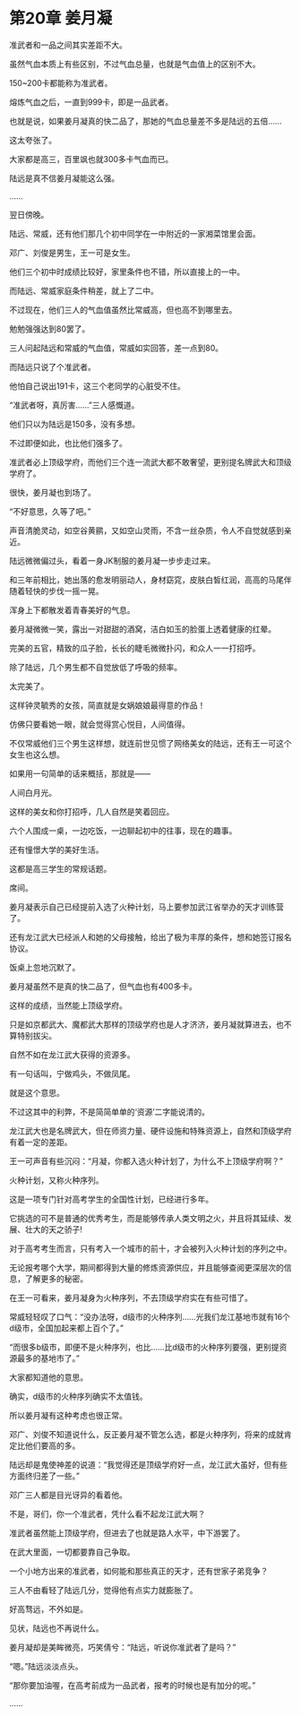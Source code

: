 # 第20章 姜月凝

准武者和一品之间其实差距不大。

虽然气血本质上有些区别，不过气血总量，也就是气血值上的区别不大。

150\~200卡都能称为准武者。

熔炼气血之后，一直到999卡，即是一品武者。

也就是说，如果姜月凝真的快二品了，那她的气血总量差不多是陆远的五倍……

这太夸张了。

大家都是高三，百里飒也就300多卡气血而已。

陆远是真不信姜月凝能这么强。

……

翌日傍晚。

陆远、常威，还有他们那几个初中同学在一中附近的一家湘菜馆里会面。

邓广、刘俊是男生，王一可是女生。

他们三个初中时成绩比较好，家里条件也不错，所以直接上的一中。

而陆远、常威家庭条件稍差，就上了二中。

不过现在，他们三人的气血值虽然比常威高，但也高不到哪里去。

勉勉强强达到80罢了。

三人问起陆远和常威的气血值，常威如实回答，差一点到80。

而陆远只说了个准武者。

他怕自己说出191卡，这三个老同学的心脏受不住。

“准武者呀，真厉害……”三人感慨道。

他们只以为陆远是150多，没有多想。

不过即便如此，也比他们强多了。

准武者必上顶级学府，而他们三个连一流武大都不敢奢望，更别提名牌武大和顶级学府了。

很快，姜月凝也到场了。

“不好意思，久等了吧。”

声音清脆灵动，如空谷黄鹂，又如空山灵雨，不含一丝杂质，令人不自觉就感到亲近。

陆远微微偏过头，看着一身JK制服的姜月凝一步步走过来。

和三年前相比，她出落的愈发明丽动人，身材窈窕，皮肤白皙红润，高高的马尾伴随着轻快的步伐一摇一晃。

浑身上下都散发着青春美好的气息。

姜月凝微微一笑，露出一对甜甜的酒窝，洁白如玉的脸蛋上透着健康的红晕。

完美的五官，精致的瓜子脸，长长的睫毛微微扑闪，和众人一一打招呼。

除了陆远，几个男生都不自觉放低了呼吸的频率。

太完美了。

这样钟灵毓秀的女孩，简直就是女娲娘娘最得意的作品！

仿佛只要看她一眼，就会觉得赏心悦目，人间值得。

不仅常威他们三个男生这样想，就连前世见惯了网络美女的陆远，还有王一可这个女生也这么想。

如果用一句简单的话来概括，那就是——

人间白月光。

这样的美女和你打招呼，几人自然是笑着回应。

六个人围成一桌，一边吃饭，一边聊起初中的往事，现在的趣事。

还有憧憬大学的美好生活。

这都是高三学生的常规话题。

席间。

姜月凝表示自己已经提前入选了火种计划，马上要参加武江省举办的天才训练营了。

还有龙江武大已经派人和她的父母接触，给出了极为丰厚的条件，想和她签订报名协议。

饭桌上忽地沉默了。

姜月凝虽然不是真的快二品了，但气血也有400多卡。

这样的成绩，当然能上顶级学府。

只是如京都武大、魔都武大那样的顶级学府也是人才济济，姜月凝就算进去，也不算特别拔尖。

自然不如在龙江武大获得的资源多。

有一句话叫，宁做鸡头，不做凤尾。

就是这个意思。

不过这其中的利弊，不是简简单单的‘资源’二字能说清的。

龙江武大也是名牌武大，但在师资力量、硬件设施和特殊资源上，自然和顶级学府有着一定的差距。

王一可声音有些沉闷：“月凝，你都入选火种计划了，为什么不上顶级学府啊？”

火种计划，又称火种序列。

这是一项专门针对高考学生的全国性计划，已经进行多年。

它挑选的可不是普通的优秀考生，而是能够传承人类文明之火，并且将其延续、发展、壮大的天之骄子!

对于高考考生而言，只有考入一个城市的前十，才会被列入火种计划的序列之中。

无论报考哪个大学，期间都得到大量的修炼资源供应，并且能够查阅更深层次的信息，了解更多的秘密。

在王一可看来，姜月凝身为火种序列，不去顶级学府实在有些可惜了。

常威轻轻叹了口气：“没办法呀，d级市的火种序列……光我们龙江基地市就有16个d级市，全国加起来都上百个了。”

“而很多b级市，即便不是火种序列，也比……比d级市的火种序列要强，更别提资源最多的基地市了。”

大家都知道他的意思。

确实，d级市的火种序列确实不太值钱。

所以姜月凝有这种考虑也很正常。

邓广、刘俊不知道说什么，反正姜月凝不管怎么选，都是火种序列，将来的成就肯定比他们要高的多。

陆远却是鬼使神差的说道：“我觉得还是顶级学府好一点，龙江武大虽好，但有些方面终归差了一些。”

邓广三人都是目光讶异的看着他。

不是，哥们，你一个准武者，凭什么看不起龙江武大啊？

准武者虽然能上顶级学府，但进去了也就是路人水平，中下游罢了。

在武大里面，一切都要靠自己争取。

一个小地方出来的准武者，如何能和那些真正的天才，还有世家子弟竞争？

三人不由看轻了陆远几分，觉得他有点实力就膨胀了。

好高骛远，不外如是。

见状，陆远也不再说什么。

姜月凝却是美眸微亮，巧笑倩兮：“陆远，听说你准武者了是吗？”

“嗯。”陆远淡淡点头。

“那你要加油喔，在高考前成为一品武者，报考的时候也是有加分的呢。”

……
